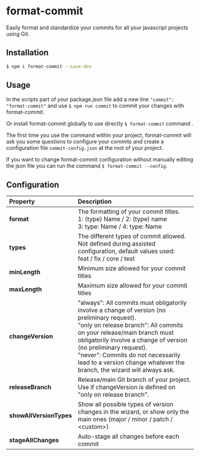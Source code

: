 # format-commit

Easily format and standardize your commits for all your javascript projects using Git.

## Installation

```sh
$ npm i format-commit --save-dev
```

## Usage

In the scripts part of your package.json file add a new line `"commit": "format-commit"` and use `$ npm run commit` to commit your changes with format-commit.

Or install format-commit globally to use directly `$ format-commit` command .

The first time you use the command within your project, format-commit will ask you some questions to configure your commits and create a configuration file `commit-config.json` at the root of your project.

If you want to change format-commit configuration without manually editing the json file you can run the command `$ format-commit --config`.

## Configuration

| Property | Description |
| :------- | :---------- |
| **format** | The formatting of your commit titles. <br> 1: (type) Name / 2: (type) name <br> 3: type: Name / 4: type: Name |
| **types** | The different types of commit allowed. Not defined during assisted configuration, default values used: <br> feat / fix / core / test |
| **minLength** | Minimum size allowed for your commit titles |
| **maxLength** | Maximum size allowed for your commit titles |
| **changeVersion** | "always": All commits must obligatorily involve a change of version (no preliminary request). <br> "only on release branch": All commits on your release/main branch must obligatorily involve a change of version (no preliminary request). <br> "never": Commits do not necessarily lead to a version change whatever the branch, the wizard will always ask. |
| **releaseBranch** | Release/main Git branch of your project. Use if changeVersion is defined on "only on release branch". |
| **showAllVersionTypes** | Show all possible types of version changes in the wizard, or show only the main ones (major / minor / patch / \<custom\>) |
| **stageAllChanges** | Auto-stage all changes before each commit |
